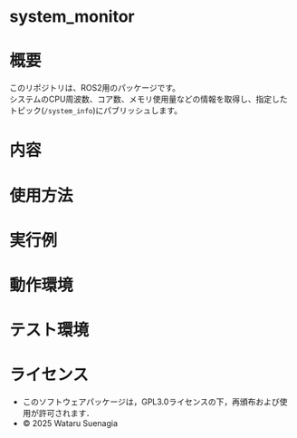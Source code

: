 # system_monitor

# 概要
このリポジトリは、ROS2用のパッケージです。  
システムのCPU周波数、コア数、メモリ使用量などの情報を取得し、指定したトピック(`/system_info`)にパブリッシュします。

# 内容

# 使用方法

# 実行例

# 動作環境

# テスト環境

# ライセンス
- このソフトウェアパッケージは，GPL3.0ライセンスの下，再頒布および使用が許可されます．
- © 2025 Wataru Suenagia
